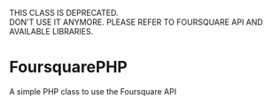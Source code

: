 THIS CLASS IS DEPRECATED.<br />
DON'T USE IT ANYMORE. PLEASE REFER TO FOURSQUARE API AND AVAILABLE LIBRARIES.

# FoursquarePHP
A simple PHP class to use the Foursquare API
